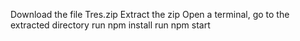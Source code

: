 Download the file Tres.zip
Extract the zip
Open a terminal, go to the extracted directory
run npm install
run npm start
